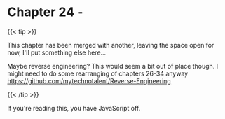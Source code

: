 # Chapter 24 - 

{{< tip >}}

This chapter has been merged with another, leaving the space open for now, I'll put something else here...

Maybe reverse engineering? This would seem a bit out of place though. I might need to do some rearranging of chapters 26-34 anyway https://github.com/mytechnotalent/Reverse-Engineering

{{< /tip >}}

<div class="test">
    <p>If you're reading this, you have JavaScript off.</p>
<div>

<script>document.querySelector("body > main > div > article > div > p").innerText = "If you can read this you have JavaScript on"</script>

